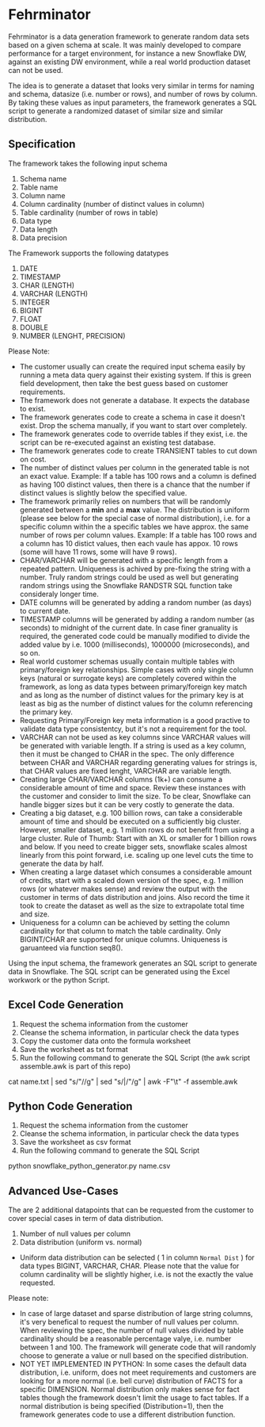# Fehrminator


Fehrminator is a data generation framework to generate random data sets based on a given schema at scale. It was mainly developed to compare performance for a target environment, for instance a new Snowflake DW, against an existing DW environment, while a real world production dataset can not be used.

The idea is to generate a dataset that looks very similar in terms for naming and schema, datasize (i.e. number or rows), and number of rows by column. By taking these values as input parameters, the framework generates a SQL script to generate a randomized dataset of similar size and similar distribution.


## Specification

The framework takes the following input schema

1. Schema name
1. Table name
1. Column name
1. Column cardinality (number of distinct values in column)
1. Table cardinality (number of rows in table)
1. Data type
1. Data length
1. Data precision

The Framework supports the following datatypes

1. DATE
1. TIMESTAMP
1. CHAR (LENGTH)
1. VARCHAR (LENGTH)
1. INTEGER
1. BIGINT
1. FLOAT
1. DOUBLE
1. NUMBER (LENGHT, PRECISION)

Please Note:
 * The customer usually can create the required input schema easily by running a meta data query against their existing system. If this is green field development, then take the best guess based on customer requirements.
 * The framework does not generate a database. It expects the database to exist. 
 * The framework generates code to create a schema in case it doesn't exist. Drop the schema manually, if you want to start over completely.
 * The framework generates code to override tables if they exist, i.e. the script can be re-executed against an existing test database.
 * The framework generates code to create TRANSIENT tables to cut down on cost.
 * The number of distinct values per column in the generated table is not an exact value. 
  Example: If a table has 100 rows and a column is defined as having 100 distinct values, then there is a chance that the number if distinct values is slightly below the specified value.
 * The framework primarily relies on numbers that will be randomly generated between a **min** and a **max** value. The distribution is uniform (please see below for the special case of normal distribution), i.e. for a specific column within the a specific tables we have approx. the same number of rows per column values. Example: If a table has 100 rows and a column has 10 distict values, then each vaule has appox. 10 rows (some will have 11 rows, some will have 9 rows).
 * CHAR/VARCHAR will be generated with a specific length from a repeated pattern. Uniqueness is achived by pre-fixing the string with a number. Truly random strings could be used as well but generating random strings using the Snowflake RANDSTR SQL function take consideraly longer time.
 * DATE columns will be generated by adding a random number (as days) to current date.
 * TIMESTAMP columns will be generated by adding a random number (as seconds) to midnight of the current date. In case finer granuality is required, the generated code could be manually modified to divide the added value by i.e. 1000 (milliseconds), 1000000 (microseconds), and so on.
 * Real world customer schemas usually contain multiple tables with primary/foreign key relationships. Simple cases with only single column keys (natural or surrogate keys) are completely covered within the framework, as long as data types between primary/foreign key match and as long as the number of distinct values for the primary key is at least as big as the number of distinct values for the column referencing the primary key. 
 * Requesting Primary/Foreign key meta information is a good practive to validate data type consistentcy, but it's not a requirement for the tool.
 * VARCHAR can not be used as key columns since VARCHAR values will be generated with variable length. If a string is used as a key column, then it must be changed to CHAR in the spec. The only difference between CHAR and VARCHAR regarding generating values for strings is, that CHAR values are fixed lenght, VARCHAR are variable length.  
 * Creating large CHAR/VARCHAR columns (1k+) can consume a considerable amount of time and space. Review these instances with the customer and consider to limit the size. To be clear, Snowflake can handle bigger sizes but it can be very costly to generate the data.
 * Creating a big dataset, e.g. 100 billion rows, can take a considerable amount of time and should be executed on a sufficiently big cluster. However, smaller dataset, e.g. 1 million rows do not benefit from using a large cluster. Rule of Thumb: Start with an XL or smaller for 1 billion rows and below. If you need to create bigger sets, snowflake scales almost linearly from this point forward, i.e. scaling up one level cuts the time to generate the data by half.
 * When creating a large dataset which consumes a considerable amount of credits, start with a scaled down version of the spec, e.g. 1 million rows (or whatever makes sense) and review the output with the customer in terms of dats distribution and joins. Also record the time it took to create the dataset as well as the size to extrapolate total time and size.   
 * Uniqueness for a column can be achieved by setting the column cardinality for that column to match the table cardinality. Only BIGINT/CHAR are supported for unique columns. Uniqueness is garuanteed via function seq8().
  
Using the input schema, the framework generates an SQL script to generate data in Snowflake. The SQL script can be generated using the Excel workwork or the python Script.

## Excel Code Generation

1. Request the schema information from the customer
1. Cleanse the schema information, in particular check the data types
1. Copy the customer data onto the formula worksheet
1. Save the worksheet as txt format
1. Run the following command to generate the SQL Script (the awk script assemble.awk is part of this repo)

cat name.txt | sed "s/\"//g" | sed "s/\|/\"/g" | awk -F"\t" -f assemble.awk

## Python Code Generation

1. Request the schema information from the customer
1. Cleanse the schema information, in particular check the data types
1. Save the worksheet as csv format
1. Run the following command to generate the SQL Script

python snowflake_python_generator.py name.csv

## Advanced Use-Cases

The are 2 additional datapoints that can be requested from the customer to cover special cases in term of data distribution.
1. Number of null values per column
2. Data distribution (uniform vs. normal)

 * Uniform data distribution can be selected ( 1 in column `Normal Dist` ) for data types BIGINT, VARCHAR, CHAR. Please note that the value for column cardinality will be slightly higher, i.e. is not the exactly the value requested. 

Please note:
 * In case of large dataset and sparse distribution of large string columns, it's very benefical to request the number of null values per column. When reviewing the spec, the number of null values divided by table cardinality should be a reasonable percentage valye, i.e. number between 1 and 100. The framework will generate code that will randomly choose to generate a value or null based on the specified distribution.
 * NOT YET IMPLEMENTED IN PYTHON: In some cases the default data distribution, i.e. uniform, does not meet requirements and customers are looking for a more normal (i.e. bell curve) distribution of FACTS for a specific DIMENSION.  Normal distribution only makes sense for fact tables though the framework doesn't limit the usage to fact tables. If a normal distribution is being specified (Distribution=1), then the framework generates code to use a different distribution function.


